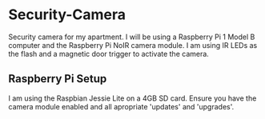 # Security-Camera
Security camera for my apartment. I will be using a Raspberry Pi 1 Model B computer and the Raspberry Pi NoIR camera module. 
I am using IR LEDs as the flash and a magnetic door trigger to activate the camera.

## Raspberry Pi Setup

I am using the Raspbian Jessie Lite on a 4GB SD card. Ensure you have the camera module enabled and all apropriate 'updates' and 'upgrades'.
